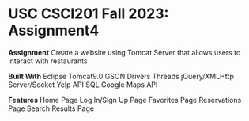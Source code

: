 # USC CSCI201 Fall 2023: Assignment4

**Assignment**
Create a website using Tomcat Server that allows users to interact with restaurants

**Built With**
  Eclipse
  Tomcat9.0
  GSON
  Drivers
  Threads
  jQuery/XMLHttp
  Server/Socket
  Yelp API
  SQL
  Google Maps API

**Features**
  Home Page
  Log In/Sign Up Page
  Favorites Page
  Reservations Page
  Search Results Page
  

